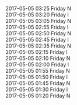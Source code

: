 2017-05-05 03:25 Friday  N  
2017-05-05 03:20 Friday  I  
2017-05-05 03:05 Friday  N  
2017-05-05 02:55 Friday  I  
2017-05-05 02:50 Friday  N  
2017-05-05 02:45 Friday  I  
2017-05-05 02:35 Friday  N  
2017-05-05 02:15 Friday  I  
2017-05-05 02:10 Friday  N  
2017-05-05 02:00 Friday  I  
2017-05-05 01:55 Friday  N  
2017-05-05 01:50 Friday  I  
2017-05-05 01:45 Friday  N  
2017-05-05 01:30 Friday  I  
2017-05-05 01:20 Friday  N  
